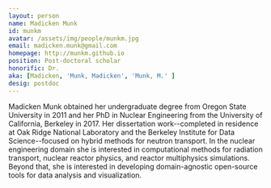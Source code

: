```yaml
---
layout: person
name: Madicken Munk
id: munkm
avatar: /assets/img/people/munkm.jpg 
email: madicken.munk@gmail.com
homepage: http://munkm.github.io 
position: Post-doctoral scholar
honorific: Dr.
aka: [Madicken, 'Munk, Madicken', 'Munk, M.' ]
desig: postdoc
---
```


Madicken Munk obtained her undergraduate degree from Oregon State University in
2011 and her PhD in Nuclear Engineering from the University of California,
Berkeley in 2017. Her dissertation work--completed in residence at Oak Ridge National 
Laboratory and the
Berkeley Institute for Data Science--focused on hybrid methods for neutron transport. 
In the nuclear engineering domain she is interested in
computational methods for radiation transport, nuclear reactor physics, and
reactor multiphysics simulations. Beyond that, she is interested in developing
domain-agnostic open-source tools for data analysis and visualization. 

